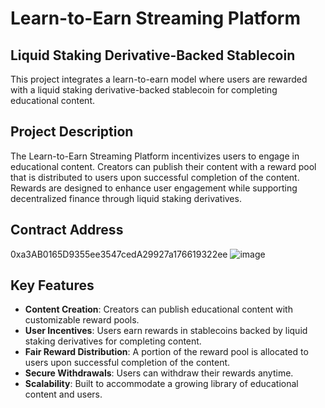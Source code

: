 # Learn-to-Earn Streaming Platform

## Liquid Staking Derivative-Backed Stablecoin
This project integrates a learn-to-earn model where users are rewarded with a liquid staking derivative-backed stablecoin for completing educational content.

## Project Description
The Learn-to-Earn Streaming Platform incentivizes users to engage in educational content. Creators can publish their content with a reward pool that is distributed to users upon successful completion of the content. Rewards are designed to enhance user engagement while supporting decentralized finance through liquid staking derivatives.

## Contract Address
0xa3AB0165D9355ee3547cedA29927a176619322ee 
![image](https://github.com/user-attachments/assets/ab97e8f0-dabe-493c-984b-66d3064a38f7)


## Key Features
- **Content Creation**: Creators can publish educational content with customizable reward pools.
- **User Incentives**: Users earn rewards in stablecoins backed by liquid staking derivatives for completing content.
- **Fair Reward Distribution**: A portion of the reward pool is allocated to users upon successful completion of the content.
- **Secure Withdrawals**: Users can withdraw their rewards anytime.
- **Scalability**: Built to accommodate a growing library of educational content and users.

